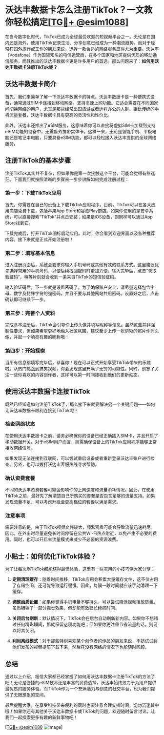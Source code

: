 # 沃达丰数据卡怎么注册TikTok？一文教你轻松搞定[[TG💪+ @esim1088](https://t.me/s/esim1088)]

在当今数字化时代，TikTok已成为全球最受欢迎的短视频平台之一。无论是在国内还是海外，使用TikTok记录生活、分享创意已经成为一种潮流趋势。而对于经常在国外旅行或工作的朋友来说，选择一款合适的网络服务显得尤为重要。沃达丰（Vodafone）作为国际知名的电信运营商，在多个国家和地区提供优质的移动通信服务，而其推出的沃达丰数据卡更是许多用户的首选。那么问题来了：**如何用沃达丰数据卡注册TikTok呢？**

## 沃达丰数据卡简介

首先，我们来简单了解一下沃达丰数据卡的特点。沃达丰数据卡是一种便携式设备，通常通过SIM卡连接到移动网络，支持高速上网功能。它适合需要在不同国家间切换网络的用户，尤其是那些经常出国旅游或者远程办公的人群。相比传统的手机流量套餐，沃达丰数据卡具有更高的灵活性和性价比。

此外，沃达丰还推出了eSIM服务，这意味着你可以直接将虚拟SIM卡加载到支持eSIM功能的设备中，无需额外携带实体卡。这样一来，无论是智能手机、平板电脑还是笔记本电脑，只要具备eSIM功能，都可以轻松接入沃达丰提供的全球网络服务。

## 注册TikTok的基本步骤

注册TikTok其实并不复杂，但如果你是第一次接触这个平台，可能会觉得有些迷茫。下面我们就按照清晰的步骤来一步步讲解如何完成注册过程：

### 第一步：下载TikTok应用

首先，你需要在自己的设备上下载TikTok应用程序。目前，TikTok可以在各大应用商店免费下载，包括苹果App Store和谷歌Play商店。如果你使用的是安卓系统，可以直接搜索“TikTok”并点击安装；如果是iOS设备，则同样可以通过App Store找到它。

下载完成后，打开TikTok图标启动应用。此时，你会看到欢迎界面以及各种推荐内容。接下来就是正式开始注册啦！

### 第二步：填写基本信息

进入注册页面后，系统会要求你输入手机号码或其他有效的联系方式。这里建议优先选择常用的手机号码，以便后续找回密码时更加方便。输入完毕后，点击“获取验证码”，稍等片刻就会收到一条来自TikTok的短信验证码。

输入验证码后，下一步就是设置密码了。为了确保账户安全，请尽量选择包含字母、数字及特殊字符的强密码，并且不要与其他网站共用密码。设置好之后，点击确认即可继续下一步。

### 第三步：完善个人资料

完成基本注册后，TikTok会引导你上传头像并填写昵称等信息。虽然这些并非强制性要求，但如果希望更好地融入社区氛围，建议至少上传一张清晰的照片作为头像，并起一个响亮有趣的昵称哦！

### 第四步：开始探索

当所有信息都填写完毕后，恭喜你！现在可以正式开始享受TikTok带来的乐趣啦。从热门挑战到搞笑视频，你会发现这里充满了无穷的可能性。同时，别忘了关注一些你喜欢的内容创作者，这样可以第一时间接收到他们的更新动态。

## 使用沃达丰数据卡连接TikTok

既然已经知道如何注册TikTok了，那么接下来就要解决另一个关键问题——如何让沃达丰数据卡顺利连接到TikTok呢？

### 检查网络状态

在使用沃达丰数据卡之前，请务必确保你的设备已经正确插入SIM卡，并且开启了移动数据开关。对于eSIM用户而言，则需确保设备上的TikTok应用程序能够正常接收网络信号。

如果发现无法连接到互联网，可以尝试重启设备或者重新登录沃达丰账户进行检查。另外，也可以拨打沃达丰客服热线寻求帮助。

### 确认资费套餐

不同的沃达丰资费套餐可能会影响你的上网速度和流量消耗情况。因此，在使用TikTok之前，最好先了解清楚自己所购买的套餐是否包含足够的流量支持。如果发现流量不足，可以考虑升级至更高档位的套餐以满足需求。

### 注意事项

需要注意的是，由于TikTok视频文件较大，频繁观看可能会导致流量迅速耗尽。因此，在外出时尽量避免长时间停留在公共Wi-Fi热点附近，以免产生不必要的费用。同时，也可以开启省流量模式来减少不必要的资源浪费。

## 小贴士：如何优化TikTok体验？

为了让每次刷TikTok都能获得最佳体验，这里有一些实用的小技巧供大家分享：

1. **定期清理缓存**：随着时间推移，TikTok应用会积累大量缓存文件，这不仅占用了存储空间，还可能导致运行缓慢。因此，每隔一段时间就应该手动清理一下缓存。
   
2. **调整画质设置**：如果你觉得手机电量不够持久，可以尝试降低视频播放质量。虽然牺牲了一部分视觉效果，但却能有效延长续航时间。

3. **关闭后台刷新**：默认情况下，TikTok会在后台自动刷新新内容。如果你不想错过任何精彩瞬间，那就保留这项功能吧；但如果你更注重节省流量的话，则可以将其关闭。

4. **利用离线模式**：对于那些特别喜欢某个创作者的作品的朋友来说，不妨试试将他们发布的视频提前下载下来，然后在没有网络的情况下也能随时回顾。

## 总结

通过以上介绍，相信大家都已经掌握了如何用沃达丰数据卡注册TikTok的方法了吧！无论是便捷的eSIM技术还是丰富的资费选择，沃达丰始终致力于为用户提供最优质的服务体验。而TikTok作为一个充满活力与创意的社交平台，也为我们提供了无限想象的空间。

最后提醒大家，在享受科技带来便利的同时也要注意合理安排时间，切勿沉迷其中哦！如果你还有其他关于沃达丰数据卡或TikTok的问题，欢迎随时留言讨论。让我们一起探索更多有趣的新鲜事物吧！

[[TG💪+ @esim1088](https://t.me/s/esim1088) ![Image](https://i.postimg.cc/4NQfJmqS/Snipaste-2025-05-13-00-14-12.png)]